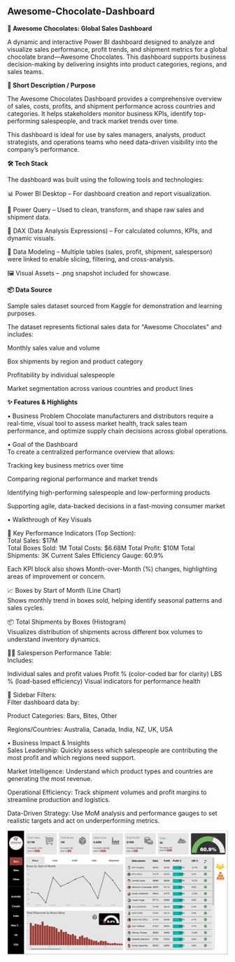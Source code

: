 **Awesome-Chocolate-Dashboard**
---

**🍫 Awesome Chocolates: Global Sales Dashboard**

A dynamic and interactive Power BI dashboard designed to analyze and visualize sales performance, profit trends, and shipment metrics for a global chocolate brand—Awesome Chocolates. This dashboard supports business decision-making by delivering insights into product categories, regions, and sales teams.

**📝 Short Description / Purpose**

The Awesome Chocolates Dashboard provides a comprehensive overview of sales, costs, profits, and shipment performance across countries and categories. It helps stakeholders monitor business KPIs, identify top-performing salespeople, and track market trends over time.

This dashboard is ideal for use by sales managers, analysts, product strategists, and operations teams who need data-driven visibility into the company’s performance.

**🛠️ Tech Stack**

The dashboard was built using the following tools and technologies:

📊 Power BI Desktop – For dashboard creation and report visualization.

📂 Power Query – Used to clean, transform, and shape raw sales and shipment data.

🧠 DAX (Data Analysis Expressions) – For calculated columns, KPIs, and dynamic visuals.

📁 Data Modeling – Multiple tables (sales, profit, shipment, salesperson) were linked to enable slicing, filtering, and cross-analysis.

🖼️ Visual Assets – .png snapshot included for showcase.

**📦 Data Source**

Sample sales dataset sourced from Kaggle for demonstration and learning purposes.

The dataset represents fictional sales data for "Awesome Chocolates" and includes:

Monthly sales value and volume

Box shipments by region and product category

Profitability by individual salespeople

Market segmentation across various countries and product lines  

**✨ Features & Highlights**  

• Business Problem
Chocolate manufacturers and distributors require a real-time, visual tool to assess market health, track sales team performance, and optimize supply chain decisions across global operations.

• Goal of the Dashboard  
To create a centralized performance overview that allows:

Tracking key business metrics over time

Comparing regional performance and market trends

Identifying high-performing salespeople and low-performing products

Supporting agile, data-backed decisions in a fast-moving consumer market

• Walkthrough of Key Visuals  

🔹 Key Performance Indicators (Top Section):  
Total Sales: $17M  
Total Boxes Sold: 1M
Total Costs: $6.68M
Total Profit: $10M
Total Shipments: 3K
Current Sales Efficiency Gauge: 60.9%

Each KPI block also shows Month-over-Month (%) changes, highlighting areas of improvement or concern.

📈 Boxes by Start of Month (Line Chart)  
Shows monthly trend in boxes sold, helping identify seasonal patterns and sales cycles.

📦 Total Shipments by Boxes (Histogram)  
Visualizes distribution of shipments across different box volumes to understand inventory dynamics.

🧑‍💼 Salesperson Performance Table:  
Includes:

Individual sales and profit values
Profit % (color-coded bar for clarity)
LBS % (load-based efficiency)
Visual indicators for performance health

📂 Sidebar Filters:  
Filter dashboard data by:  

Product Categories: Bars, Bites, Other

Regions/Countries: Australia, Canada, India, NZ, UK, USA

• Business Impact & Insights  
Sales Leadership: Quickly assess which salespeople are contributing the most profit and which regions need support.

Market Intelligence: Understand which product types and countries are generating the most revenue.

Operational Efficiency: Track shipment volumes and profit margins to streamline production and logistics.

Data-Driven Strategy: Use MoM analysis and performance gauges to set realistic targets and act on underperforming metrics.


![Dashboard Preview](https://github.com/Abhishek-Kaushik-0/Awesome-Chocolate-Bi-Dashboard/blob/main/AwesomeChocolateBiScreenshot.png)


